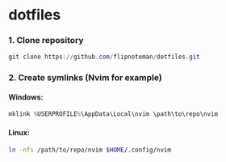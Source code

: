 # dotfiles

### 1. Clone repository
```ps1
git clone https://github.com/flipnoteman/dotfiles.git

```

### 2. Create symlinks (Nvim for example)
#### Windows:
```ps1
mklink %USERPROFILE%\AppData\Local\nvim \path\to\repo\nvim
```
#### Linux:
```sh
ln -nfs /path/to/repo/nvim $HOME/.config/nvim
```

